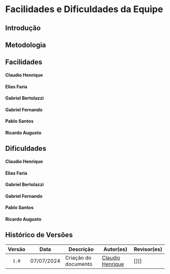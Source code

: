 # Facilidades e Dificuldades da Equipe

## Introdução

## Metodologia

## Facilidades

#### **Claudio Henrique**



#### **Elias Faria**



#### **Gabriel Bertolazzi**



#### **Gabriel Fernando**



#### **Pablo Santos**



#### **Ricardo Augusto**


## Dificuldades

#### **Claudio Henrique**



#### **Elias Faria**


#### **Gabriel Bertolazzi**



#### **Gabriel Fernando**



#### **Pablo Santos**



#### **Ricardo Augusto**



## Histórico de Versões

| Versão | Data | Descrição | Autor(es) | Revisor(es) |
| :----: | :--: | --------- | ----------- | ------ |
| `1.0`  | 07/07/2024 | Criação do documento | [Claudio Henrique][ClaudioGH] | [][] |


[ClaudioGH]: https://github.com/claudiohsc
[EliasGH]: https://github.com/EliasOliver21
[GabrielBGH]: https://github.com/Bertolazi
[GabrielFGH]: https://github.com/MMcLovin
[PabloGH]: https://github.com/pabloheika
[RicardoGH]: https://www.github.com/avmricardo